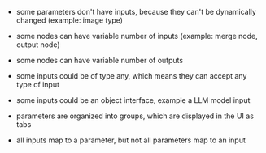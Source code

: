 - some parameters don't have inputs, because they can't be dynamically changed (example: image type)
- some nodes can have variable number of inputs (example: merge node, output node)
- some nodes can have variable number of outputs
- some inputs could be of type any, which means they can accept any type of input
- some inputs could be an object interface, example a LLM model input

- parameters are organized into groups, which are displayed in the UI as tabs
- all inputs map to a parameter, but not all parameters map to an input